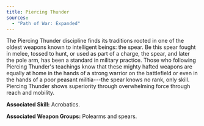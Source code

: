 ```yaml
---
title: Piercing Thunder
sources:
  - "Path of War: Expanded"
---
```


The Piercing Thunder discipline finds its traditions rooted in one of the oldest weapons known to intelligent beings: the spear. Be this spear fought in melee, tossed to hunt, or used as part of a charge, the spear, and later the pole arm, has been a standard in military practice. Those who following Piercing Thunder's teachings know that these mighty hafted weapons are equally at home in the hands of a strong warrior on the battlefield or even in the hands of a poor peasant militia---the spear knows no rank, only skill. Piercing Thunder shows superiority through overwhelming force through reach and mobility.

**Associated Skill:** Acrobatics.

**Associated Weapon Groups:** Polearms and spears.

